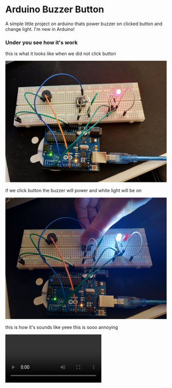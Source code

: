 # Arduino Buzzer Button
A simple little project on arduino thats power buzzer on clicked button and change light. I'm new in Arduino!

### Under you see how it's work

this is what it looks like when we did not click button

<img src="https://raw.githubusercontent.com/SolindekDev/arduino-buzzer-button/main/readme-resources/no-clicked.jpg" style="width: 512px;">

if we click button the buzzer will power and white light will be on

<img src="https://raw.githubusercontent.com/SolindekDev/arduino-buzzer-button/main/readme-resources/clicked.jpg" style="width: 512px;">

this is how it's sounds like yeee this is sooo annoying

![](https://i.imgur.com/6y4z93t.mp4)
